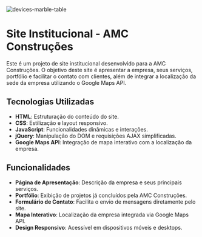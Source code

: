 ![devices-marble-table](https://github.com/user-attachments/assets/ea21a9b7-488e-4ce9-b89a-f6df99b6176f)

# Site Institucional - AMC Construções

Este é um projeto de site institucional desenvolvido para a AMC Construções. O objetivo deste site é apresentar a empresa, seus serviços, portfólio e facilitar o contato com clientes, além de integrar a localização da sede da empresa utilizando o Google Maps API.

## Tecnologias Utilizadas

- **HTML**: Estruturação do conteúdo do site.
- **CSS**: Estilização e layout responsivo.
- **JavaScript**: Funcionalidades dinâmicas e interações.
- **jQuery**: Manipulação do DOM e requisições AJAX simplificadas.
- **Google Maps API**: Integração de mapa interativo com a localização da empresa.

## Funcionalidades

- **Página de Apresentação**: Descrição da empresa e seus principais serviços.
- **Portfólio**: Exibição de projetos já concluídos pela AMC Construções.
- **Formulário de Contato**: Facilita o envio de mensagens diretamente pelo site.
- **Mapa Interativo**: Localização da empresa integrada via Google Maps API.
- **Design Responsivo**: Acessível em dispositivos móveis e desktops.
